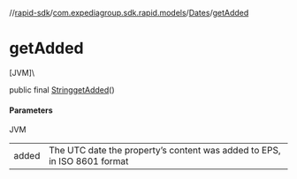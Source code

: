 //[rapid-sdk](../../../index.md)/[com.expediagroup.sdk.rapid.models](../index.md)/[Dates](index.md)/[getAdded](get-added.md)

# getAdded

[JVM]\

public final [String](https://docs.oracle.com/javase/8/docs/api/java/lang/String.html)[getAdded](get-added.md)()

#### Parameters

JVM

| | |
|---|---|
| added | The UTC date the property’s content was added to EPS, in ISO 8601 format |
